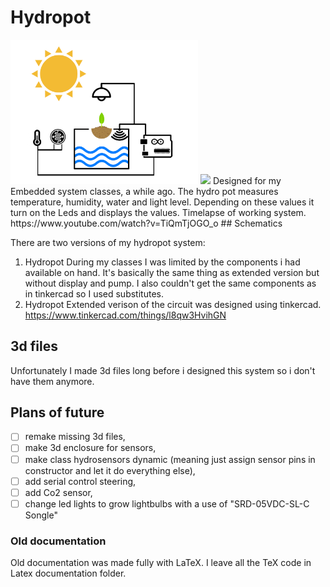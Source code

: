 # Hydropot 
<img src="Images/doniczka_dzien.png" width="300">
<img src="Images/doniczka_noc" width="300">
Designed for my Embedded system classes, a while ago. The hydro pot measures temperature, humidity, water and light level. Depending on these values it turn on the Leds and displays the values. Timelapse of working system.
https://www.youtube.com/watch?v=TiQmTjOGO_o
## Schematics

There are two versions of my hydropot system:

 1. Hydropot
During my classes I was limited by the components i had available on hand. It's basically the same thing as extended version but without display and pump. I also couldn't get the same components as in tinkercad  so I used substitutes.
 2. Hydropot Extended verison of the circuit was designed using tinkercad. 
https://www.tinkercad.com/things/l8qw3HvihGN

## 3d files
Unfortunately I made 3d files long before i designed this system so i don't have them anymore. 

## Plans of future

 - [ ] remake missing 3d files,
 - [ ]  make 3d enclosure for sensors,
 - [ ]  make class hydrosensors dynamic (meaning just assign sensor pins in constructor and let it do everything else),
 - [ ] add serial control steering,
 - [ ] add Co2 sensor,
 - [ ]  change led lights to grow lightbulbs with a use of "SRD-05VDC-SL-C Songle"

### Old documentation
Old documentation was made fully with LaTeX. I leave all the TeX code in Latex  documentation folder.
